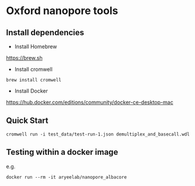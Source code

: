 # Oxford nanopore tools

## Install dependencies

- Install Homebrew

https://brew.sh

- Install cromwell

```
brew install cromwell
```

- Install Docker

https://hub.docker.com/editions/community/docker-ce-desktop-mac


## Quick Start

```
cromwell run -i test_data/test-run-1.json demultiplex_and_basecall.wdl 
```


## Testing within a docker image

e.g.
```
docker run --rm -it aryeelab/nanopore_albacore
```